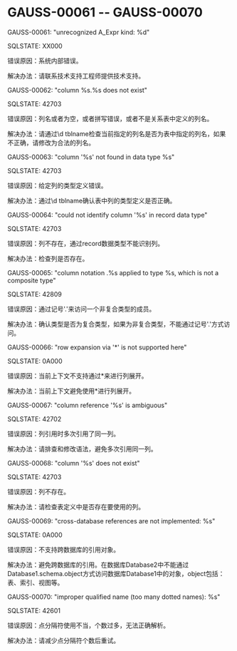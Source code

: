 # GAUSS-00061 -- GAUSS-00070<a name="ZH-CN_TOPIC_0302072872"></a>

GAUSS-00061: "unrecognized A\_Expr kind: %d"

SQLSTATE: XX000

错误原因：系统内部错误。

解决办法：请联系技术支持工程师提供技术支持。

GAUSS-00062: "column %s.%s does not exist"

SQLSTATE: 42703

错误原因：列名或者为空，或者拼写错误，或者不是关系表中定义的列名。

解决办法：请通过\\d tblname检查当前指定的列名是否为表中指定的列名，如果不正确，请修改为合法的列名。

GAUSS-00063: "column '%s' not found in data type %s"

SQLSTATE: 42703

错误原因：给定列的类型定义错误。

解决办法：通过\\d tblname确认表中列的类型定义是否正确。

GAUSS-00064: "could not identify column '%s' in record data type"

SQLSTATE: 42703

错误原因：列不存在，通过record数据类型不能识别列。

解决办法：检查列是否存在。

GAUSS-00065: "column notation .%s applied to type %s, which is not a composite type"

SQLSTATE: 42809

错误原因：通过记号'.'来访问一个非复合类型的成员。

解决办法：确认类型是否为复合类型，如果为非复合类型，不能通过记号'.'方式访问。

GAUSS-00066: "row expansion via '\*' is not supported here"

SQLSTATE: 0A000

错误原因：当前上下文不支持通过\*来进行列展开。

解决办法：当前上下文避免使用\*进行列展开。

GAUSS-00067: "column reference '%s' is ambiguous"

SQLSTATE: 42702

错误原因：列引用时多次引用了同一列。

解决办法：请排查和修改语法，避免多次引用同一列。

GAUSS-00068: "column '%s' does not exist"

SQLSTATE: 42703

错误原因：列不存在。

解决办法：请检查表定义中是否存在要使用的列。

GAUSS-00069: "cross-database references are not implemented: %s"

SQLSTATE: 0A000

错误原因：不支持跨数据库的引用对象。

解决办法：避免跨数据库的引用。在数据库Database2中不能通过Database1.schema.object方式访问数据库Database1中的对象，object包括：表、索引、视图等。

GAUSS-00070: "improper qualified name \(too many dotted names\): %s"

SQLSTATE: 42601

错误原因：点分隔符使用不当，个数过多，无法正确解析。

解决办法：请减少点分隔符个数后重试。

